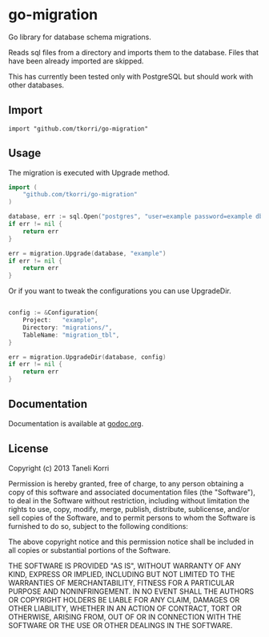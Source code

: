 # go-migration

Go library for database schema migrations.

Reads sql files from a directory and imports them to the database. Files that
have been already imported are skipped.

This has currently been tested only with PostgreSQL but should work with other
databases.

## Import

    import "github.com/tkorri/go-migration"

## Usage

The migration is executed with Upgrade method.

```go
import (
    "github.com/tkorri/go-migration"
)

database, err := sql.Open("postgres", "user=example password=example dbname=example sslmode=disable")
if err != nil {
    return err
}

err = migration.Upgrade(database, "example")
if err != nil {
    return err
}
```

Or if you want to tweak the configurations you can use UpgradeDir.

```go

config := &Configuration{
    Project:   "example",
    Directory: "migrations/",
    TableName: "migration_tbl",
}

err = migration.UpgradeDir(database, config)
if err != nil {
    return err
}
```

## Documentation

Documentation is available at
[godoc.org](http://godoc.org/github.com/tkorri/go-migration).


## License

Copyright (c) 2013 Taneli Korri

Permission is hereby granted, free of charge, to any person obtaining a copy
of this software and associated documentation files (the "Software"), to deal
in the Software without restriction, including without limitation the rights
to use, copy, modify, merge, publish, distribute, sublicense, and/or sell
copies of the Software, and to permit persons to whom the Software is
furnished to do so, subject to the following conditions:

The above copyright notice and this permission notice shall be included in
all copies or substantial portions of the Software.

THE SOFTWARE IS PROVIDED "AS IS", WITHOUT WARRANTY OF ANY KIND, EXPRESS OR
IMPLIED, INCLUDING BUT NOT LIMITED TO THE WARRANTIES OF MERCHANTABILITY,
FITNESS FOR A PARTICULAR PURPOSE AND NONINFRINGEMENT. IN NO EVENT SHALL THE
AUTHORS OR COPYRIGHT HOLDERS BE LIABLE FOR ANY CLAIM, DAMAGES OR OTHER
LIABILITY, WHETHER IN AN ACTION OF CONTRACT, TORT OR OTHERWISE, ARISING FROM,
OUT OF OR IN CONNECTION WITH THE SOFTWARE OR THE USE OR OTHER DEALINGS IN
THE SOFTWARE.
